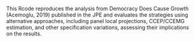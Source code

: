 This Rcode reproduces the analysis from Democracy Does Cause Growth (Acemoglu, 2019) published in the JPE 
and evaluates the strategies using alternative approaches, including panel local projections, CCEP/CCEMG estimation, and other specification variations, assessing their implications on the results.

